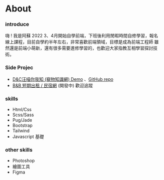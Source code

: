 #  About 

### introduce
嗨 ! 我是阿蘇 
2022 3、4月開始自學前端，下班後利用閒暇時間自修學習，報名線上課程，目前自學約半年左右，非常喜歡前端領域，目標是成為前端工程師 
雖然還是前端小萌新，還有很多需要進修學習的，也歡迎大家指教互相學習探討技術。

### Side Projec
- [D&C汪喵你我知 (寵物知識網) Demo](https://susu3131.github.io/Side-project1-DCPet/)
  、[GitHub repo](https://github.com/susu3131/Side-project1-DCPet)
- [B&B 短期出租 / 民宿網](https://github.com/susu3131/Side-project2-bnb) (開發中) 歡迎追蹤 

###  skills
- Html/Css 
- Scss/Sass
- Pug/Jade
- Bootstrap
- Tailwind
- Javascript 基礎

### other skills
- Photoshop
- 繪圖工具
- Figma
